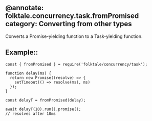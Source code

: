 @annotate: folktale.concurrency.task.fromPromised
category: Converting from other types
---

Converts a Promise-yielding function to a Task-yielding function.


## Example::

    const { fromPromised } = require('folktale/concurrency/task');

    function delay(ms) {
      return new Promise((resolve) => {
        setTimeout(() => resolve(ms), ms)
      });
    }

    const delayT = fromPromised(delay);

    await delayT(10).run().promise();
    // resolves after 10ms
